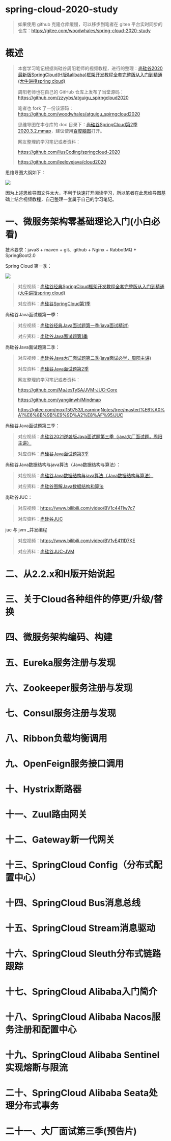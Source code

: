 # spring-cloud-2020-study

> 如果使用 github 克隆仓库缓慢，可以移步到笔者在 gitee 平台实时同步的仓库：https://gitee.com/woodwhales/spring-cloud-2020-study

# 概述

> 本套学习笔记根据尚硅谷周阳老师的视频教程，进行的整理：[尚硅谷2020最新版SpringCloud(H版&alibaba)框架开发教程全套完整版从入门到精通(大牛讲授spring cloud)](https://www.bilibili.com/video/BV18E411x7eT?p=4)
>
> 周阳老师也在自己的 GitHub 仓库上发布了当堂源码：https://github.com/zzyybs/atguigu_spirngcloud2020
>
> 笔者也 fork 了一份该源码：https://github.com/woodwhales/atguigu_spirngcloud2020
>
> 思维导图在本仓库的 doc 目录下：[尚硅谷SpringCloud第2季2020.3.2.mmap](doc/尚硅谷SpringCloud第2季/尚硅谷SpringCloud第2季2020.3.2.mmap)，建议使用[百度脑图](https://naotu.baidu.com)打开。
>
> 网友整理的学习笔记或者资料：
>
> https://github.com/liusCoding/springcloud-2020
>
> https://github.com/leelovejava/cloud2020

思维导图大纲如下：

![](doc/images/spring-cloud-2020-study-guide.png)

因为上述思维导图文件太大，不利于快速打开阅读学习，所以笔者在此思维导图基础上结合视频教程，自己整理一套属于自己的学习笔记。

# 一、微服务架构零基础理论入门(小白必看)

技术要求：java8 + maven + git、github + Nginx + RabbotMQ + SpringBoot2.0

Spring Cloud 第一季：

![](doc/images/spring-cloud-2018.png)

> 对应视频：[尚硅谷经典SpringCloud框架开发教程全套完整版从入门到精通(大牛讲授spring cloud)](https://www.bilibili.com/video/BV1wW411V7Df)
>
> 对应资料：[尚硅谷SpringCloud第1季](doc/尚硅谷SpringCloud第1季)

尚硅谷Java面试题第一季：

> 对应视频：[尚硅谷经典Java面试题第一季(java面试精讲)](https://www.bilibili.com/video/BV1Eb411P7bP)
>
> 对应资料：[尚硅谷Java面试题第1季](doc/尚硅谷Java面试题第1季)

尚硅谷Java面试题第二季：

> 对应视频：[尚硅谷Java大厂面试题第二季(java面试必学，周阳主讲)](https://www.bilibili.com/video/BV18b411M7xz)
>
> 对应资料：[尚硅谷Java面试题第2季](doc/尚硅谷Java面试题第2季)
>
> 网友整理的学习笔记或者资料：
>
> https://github.com/MaJesTySA/JVM-JUC-Core
>
> https://github.com/yangjinwh/Mindmap
>
> https://gitee.com/moxi159753/LearningNotes/tree/master/%E6%A0%A1%E6%8B%9B%E9%9D%A2%E8%AF%95/JUC

尚硅谷Java面试题第三季：

> 对应视频：[尚硅谷2021逆袭版Java面试题第三季（java大厂面试题，周阳主讲）](https://www.bilibili.com/video/BV1Hy4y1B78T)
>
> 对应资料：[尚硅谷Java面试题第3季](doc/尚硅谷Java面试题第3季)

尚硅谷Java数据结构与java算法（Java数据结构与算法）：

> 对应视频：[尚硅谷Java数据结构与java算法（Java数据结构与算法）](https://www.bilibili.com/video/BV1E4411H73v)
>
> 对应资料：[尚硅谷图解Java数据结构和算法](doc/尚硅谷图解Java数据结构和算法)

尚硅谷JUC：

> 对应视频：https://www.bilibili.com/video/BV1c4411w7c7
>
> 对应资料：[尚硅谷JUC](doc/尚硅谷JUC)

juc 与 jvm _并发编程

> 对应视频：https://www.bilibili.com/video/BV1vE411D7KE
>
> 对应资料：[尚硅谷JUC-JVM](doc/尚硅谷JUC-JVM)

# 二、从2.2.x和H版开始说起

# 三、关于Cloud各种组件的停更/升级/替换

# 四、微服务架构编码、构建

# 五、Eureka服务注册与发现

# 六、Zookeeper服务注册与发现

# 七、Consul服务注册与发现

# 八、Ribbon负载均衡调用

# 九、OpenFeign服务接口调用

# 十、Hystrix断路器

# 十一、Zuul路由网关

# 十二、Gateway新一代网关

# 十三、SpringCloud Config（分布式配置中心）

# 十四、SpringCloud Bus消息总线

# 十五、SpringCloud Stream消息驱动

# 十六、SpringCloud Sleuth分布式链路跟踪

# 十七、SpringCloud Alibaba入门简介

# 十八、SpringCloud Alibaba Nacos服务注册和配置中心

# 十九、SpringCloud Alibaba Sentinel实现熔断与限流

# 二十、SpringCloud Alibaba Seata处理分布式事务

# 二十一、大厂面试第三季(预告片)

